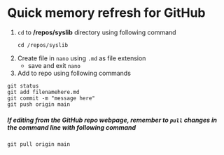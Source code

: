 # Quick memory refresh for GitHub

1. `cd` to **/repos/syslib** directory using following command
	```
	cd /repos/syslib
	```
2. Create file in `nano` using `.md` as file extension
	- save and exit `nano`
3. Add to repo using following commands


```
git status
git add filenamehere.md
git commit -m "message here"
git push origin main
```

##### If editing from the GitHub repo webpage, remember to `pull` changes in the command line with following command
```
git pull origin main
```
